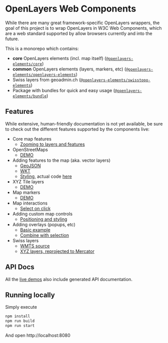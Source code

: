 # OpenLayers Web Components

While there are many great framework-specific OpenLayers wrappers, the goal of this
project is to wrap OpenLayers in W3C Web Components, which are a web standard
supported by allow browsers currently and into the future.

This is a monorepo which contains:

- **core** OpenLayers elements (incl. map itself) ([`@openlayers-elements/core`](elements/openlayers-core))
- **common** OpenLayers elements (layers, markers, etc) ([`@openlayers-elements/openlayers-elements`](elements/openlayers-elements))
- Swiss layers from geoadmin.ch ([`@openlayers-elements/swisstopo-elements`](elements/swisstopo-elements))
- Package with bundles for quick and easy usage ([`@openlayers-elements/bundle`](bundle))

## Features

While extensive, human-friendly documentation is not yet available, be sure to check out the different features supported by the components live:

- Core map features
  - [Zooming to layers and features](https://openlayers-elements.netlify.app/#/elements/ol-map/demos/zoom-to-extent)
- OpenStreetMaps
  - [DEMO](https://openlayers-elements.netlify.app/#/elements/ol-layer-openstreetmap/demos/standard-map)
- Adding features to the map (aka. vector layers)
  - [GeoJSON](https://openlayers-elements.netlify.app/#/elements/ol-layer-geojson/demos/demo/select/)
  - [WKT](https://openlayers-elements.netlify.app/#/elements/ol-layer-wkt/demos/demo/wkt/)
  - [Styling](https://openlayers-elements.netlify.app/#/elements/ol-layer-vector/demos/styling), actual code [here](https://github.com/openlayers-elements/openlayers-elements/blob/master/demos/demo/vector-styling/styled-map.ts)
- XYZ Tile layers
  - [DEMO](https://openlayers-elements.netlify.app/#/elements/ol-layer-xyz/demos/demo/xyz/)
- Map markers
  - [DEMO](https://openlayers-elements.netlify.app/#/elements/ol-marker-icon/demos/demo/markers/)
- Map interactions
  - [Select on click](https://openlayers-elements.netlify.app/#/elements/ol-select/demos/demo/select/)
- Adding custom map controls
  - [Positioning and styling](https://openlayers-elements.netlify.app/#/elements/ol-control/demos/demo/control/)
- Adding overlays (popups, etc)
  - [Basic example](https://openlayers-elements.netlify.app/#/elements/ol-overlay/demos/basic-example)
  - [Combine with selection](https://openlayers-elements.netlify.app/#/elements/ol-overlay/demos/combined-with-ol-select)
- Swiss layers
  - [WMTS source](https://openlayers-elements.netlify.app/#/elements/swisstopo-wmts/demos/demo/swiss-topo/)
  - [XYZ layers, reprojected to Mercator](https://openlayers-elements.netlify.app/#/elements/swisstopo-reprojected/demos/demo/swiss-reprojected/)

## API Docs

All the [live demos](https://openlayers-elements.netlify.app/) also include generated API documentation.

## Running locally

Simply execute

```sh
npm install
npm run build
npm run start
```

And open http://localhost:8080
